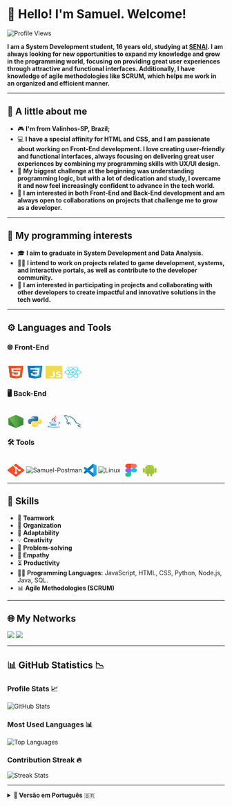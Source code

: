 # 👋 Hello! I'm Samuel. Welcome!

![Profile Views](https://komarev.com/ghpvc/?username=samuelbrag4&label=Profile%20views&color=green&style=flat-square)

**I am a System Development student, 16 years old, studying at [SENAI](https://www.portaldaindustria.com.br/senai/). I am always looking for new opportunities to expand my knowledge and grow in the programming world, focusing on providing great user experiences through attractive and functional interfaces. Additionally, I have knowledge of agile methodologies like SCRUM, which helps me work in an organized and efficient manner.**

---

## 📌 A little about me
* 🎮 **I'm from Valinhos-SP, Brazil;**
* 💻 **I have a special affinity for HTML and CSS, and I am passionate about working on Front-End development. I love creating user-friendly and functional interfaces, always focusing on delivering great user experiences by combining my programming skills with UX/UI design.**
* 🎯 **My biggest challenge at the beginning was understanding programming logic, but with a lot of dedication and study, I overcame it and now feel increasingly confident to advance in the tech world.**
* 🤝 **I am interested in both Front-End and Back-End development and am always open to collaborations on projects that challenge me to grow as a developer.**

---

## 🎯 My programming interests
* 🎓 **I aim to graduate in System Development and Data Analysis.**
* 🧑‍💻 **I intend to work on projects related to game development, systems, and interactive portals, as well as contribute to the developer community.**
* 🚀 **I am interested in participating in projects and collaborating with other developers to create impactful and innovative solutions in the tech world.**

---

## ⚙️ Languages and Tools

### 🌐 Front-End
<div style="display: inline_block"><br>
  <img align="center" alt="Samuel-HTML" height="30" width="40" src="https://raw.githubusercontent.com/devicons/devicon/master/icons/html5/html5-original.svg">
  <img align="center" alt="Samuel-CSS" height="30" width="40" src="https://raw.githubusercontent.com/devicons/devicon/master/icons/css3/css3-original.svg">
  <img align="center" alt="Samuel-Js" height="30" width="40" src="https://raw.githubusercontent.com/devicons/devicon/master/icons/javascript/javascript-plain.svg">
  <img align="center" alt="Samuel-ReactNative" height="30" width="40" src="https://raw.githubusercontent.com/devicons/devicon/master/icons/react/react-original.svg">
</div>

### 🖥️ Back-End
<div style="display: inline_block"><br>
  <img align="center" alt="Samuel-NodeJs" height="30" width="40" src="https://raw.githubusercontent.com/devicons/devicon/master/icons/nodejs/nodejs-original.svg">
  <img align="center" alt="Samuel-Python" height="30" width="40" src="https://raw.githubusercontent.com/devicons/devicon/master/icons/python/python-original.svg">
  <img align="center" alt="Samuel-Java" height="30" width="40" src="https://raw.githubusercontent.com/devicons/devicon/master/icons/java/java-original.svg">
  <img align="center" alt="Samuel-SQL" height="30" width="40" src="https://raw.githubusercontent.com/devicons/devicon/master/icons/mysql/mysql-original.svg">
</div>

### 🛠️ Tools
<div style="display: inline_block"><br>
  <img align="center" alt="Samuel-Git" height="30" width="40" src="https://raw.githubusercontent.com/devicons/devicon/master/icons/git/git-original.svg">
  <img align="center" alt="Samuel-Postman" height="30" width="40" src="https://www.vectorlogo.zone/logos/getpostman/getpostman-icon.svg">
  <img align="center" alt="Samuel-VSCode" height="30" width="30" src="https://raw.githubusercontent.com/devicons/devicon/master/icons/vscode/vscode-original.svg">
  <img align="center" alt="Linux" height="30" width="40" src="https://cdn.jsdelivr.net/gh/devicons/devicon@latest/icons/linux/linux-original.svg">
  <img align="center" alt="Samuel-Figma" height="30" width="40" src="https://raw.githubusercontent.com/devicons/devicon/master/icons/figma/figma-original.svg">
  <img align="center" alt="AndroidStudio" height="30" width="40" src="https://raw.githubusercontent.com/devicons/devicon/master/icons/android/android-original.svg">
</div>


---

## 💼 Skills
- 🤝 **Teamwork**
- 📅 **Organization**
- 🔄 **Adaptability**
- 💡 **Creativity**
- 🧐 **Problem-solving**
- 💬 **Empathy**
- ⏳ **Productivity**
- 👨‍💻 **Programming Languages:** JavaScript, HTML, CSS, Python, Node.js, Java, SQL.
- 📊 **Agile Methodologies (SCRUM)**

---

## 🌐 My Networks
<a href="mailto:samuelbraga.tds2.senai@gmail.com"><img src="https://img.shields.io/badge/-Gmail-%23333?style=for-the-badge&logo=gmail&logoColor=white" /></a>
<a href="https://www.linkedin.com/in/samuelbrag4"><img src="https://img.shields.io/badge/-LinkedIn-%230077B5?style=for-the-badge&logo=linkedin&logoColor=white" /></a>

---

## 📊 GitHub Statistics 📉
### Profile Stats 📈
![GitHub Stats](https://github-readme-stats.vercel.app/api?username=samuelbrag4&show_icons=true&theme=great-gatsby&include_all_commits=true&count_private=true)

### Most Used Languages 📊
![Top Languages](https://github-readme-stats.vercel.app/api/top-langs/?username=samuelbrag4&layout=compact&langs_count=8&theme=great-gatsby)

### Contribution Streak 🔥
![Streak Stats](https://github-readme-streak-stats.herokuapp.com/?user=samuelbrag4&theme=great-gatsby)

---

<details>
  <summary><b>🌟 Versão em Português</b> 🇧🇷</summary>

# 👋 Olá! Eu sou o Samuel. Sejam bem-vindos!

<img 
         src="https://komarev.com/ghpvc/?username=samuelbrag4&label=Profile%20views&color:#39ff14&style=flat-square&color=green" 
         title="Profile views" 
         alt="Profile views"
    >

**Sou um estudante de desenvolvimento de sistemas, com 16 anos, estudando no [SENAI](https://www.portaldaindustria.com.br/senai/). Estou sempre em busca de novas oportunidades para expandir meu conhecimento e me desenvolver no mundo da programação, com foco em proporcionar boas experiências de usuário por meio de interfaces atraentes e funcionais. Além disso, tenho conhecimento em metodologias ágeis, como SCRUM, o que me ajuda a trabalhar de maneira organizada e eficiente.**

---

## Um pouco sobre mim
* 🎮 **Sou de Valinhos-SP, Brasil;**
* 💻 **Tenho uma afinidade especial com HTML e CSS, e sou apaixonado por trabalhar no Front-End. Gosto de criar interfaces amigáveis e funcionais, sempre focando em proporcionar boas experiências para os usuários, unindo minhas habilidades em programação e no design de UX/UI.**
* 🎯 **Meu maior desafio no início foi entender a lógica de programação, mas com muita dedicação e estudo, consegui superar isso e me sinto cada vez mais confiante em avançar no mundo da tecnologia.**
* 🤝 **Tenho interesse tanto em Front-End quanto em Back-End e estou sempre aberto a colaborações em projetos que me desafiem a crescer como desenvolvedor.**

---

## 🎯 Meus interesses em programação
* 🎓 **Quero me formar em Desenvolvimento de Sistemas e Análise de Dados.**
* 🧑‍💻 **Pretendo trabalhar em projetos voltados para o desenvolvimento de jogos, sistemas e portais interativos, além de contribuir com a comunidade de desenvolvedores.**
* 🚀 **Tenho interesse em participar de projetos e colaborar com outros desenvolvedores para criar soluções impactantes e inovadoras no mundo da tecnologia.**

---

## ⚙️ Linguagens e ferramentas

### 🌐 Front-End
<div style="display: inline_block"><br>    
  <img align="center" alt="Samuel-HTML" height="30" width="40" src="https://raw.githubusercontent.com/devicons/devicon/master/icons/html5/html5-original.svg">
  <img align="center" alt="Samuel-CSS" height="30" width="40" src="https://raw.githubusercontent.com/devicons/devicon/master/icons/css3/css3-original.svg">
  <img align="center" alt="Samuel-Js" height="30" width="40" src="https://raw.githubusercontent.com/devicons/devicon/master/icons/javascript/javascript-plain.svg">
  <img align="center" alt="Samuel-ReactNative" height="30" width="40" src="https://raw.githubusercontent.com/devicons/devicon/master/icons/react/react-original.svg">
</div>

### 🖥️ Back-End
<div style="display: inline_block"><br>
  <img align="center" alt="Samuel-NodeJs" height="30" width="40" src="https://raw.githubusercontent.com/devicons/devicon/master/icons/nodejs/nodejs-original.svg">
  <img align="center" alt="Samuel-Python" height="30" width="40" src="https://raw.githubusercontent.com/devicons/devicon/master/icons/python/python-original.svg">
  <img align="center" alt="Samuel-Java" height="30" width="40" src="https://raw.githubusercontent.com/devicons/devicon/master/icons/java/java-original.svg">
  <img align="center" alt="Samuel-SQL" height="30" width="40" src="https://raw.githubusercontent.com/devicons/devicon/master/icons/mysql/mysql-original.svg">
</div>

### 🛠️ Ferramentas
<div style="display: inline_block"><br>
  <img align="center" alt="Samuel-Git" height="30" width="40" src="https://raw.githubusercontent.com/devicons/devicon/master/icons/git/git-original.svg">
  <img align="center" alt="Samuel-Postman" height="30" width="40" src="https://www.vectorlogo.zone/logos/getpostman/getpostman-icon.svg">
  <img align="center" alt="Samuel-VSCode" height="30" width="30" src="https://raw.githubusercontent.com/devicons/devicon/master/icons/vscode/vscode-original.svg">
  <img align="center" alt="Linux" height="30" width="40" src="https://cdn.jsdelivr.net/gh/devicons/devicon@latest/icons/linux/linux-original.svg">
  <img align="center" alt="Samuel-Figma" height="30" width="40" src="https://raw.githubusercontent.com/devicons/devicon/master/icons/figma/figma-original.svg">
</div>

---

## 💼 Habilidades
Aqui estão algumas das minhas principais habilidades:
- 🤝 **Trabalho em equipe**: Adoro colaborar com outras pessoas e acredito que juntos podemos criar projetos mais sólidos e criativos.
- 📅 **Organização**: Sei a importância de gerenciar bem o tempo e organizar as tarefas, especialmente em projetos grandes ou colaborativos.
- 🔄 **Adaptação**: Sou flexível e consigo me ajustar rapidamente a novos desafios e ambientes.
- 💡 **Criatividade**: Sempre penso fora da caixa para encontrar soluções inovadoras para os problemas.
- 🧠 **Resolução de problemas**: Sou focado em identificar e resolver desafios técnicos e funcionais.
- 💬 **Empatia**: Entendo as necessidades dos usuários e busco sempre criar soluções que sejam acessíveis e agradáveis para eles.
- ⏳ **Produtividade**: Trabalho de forma eficiente, entregando soluções de qualidade dentro dos prazos.
- 👨‍💻 **Linguagens de Programação**: JavaScript, HTML, CSS, Python, Node.js, Java, SQL.
- 📈 **Metodologias ágeis (SCRUM)**: Experiência em organizar e participar de sprints, mantendo um fluxo de trabalho produtivo e eficiente.

---

## 🌐 Minhas redes
<div> 
  <a href="mailto:samuelbraga.tds2.senai@gmail.com"><img src="https://img.shields.io/badge/-Gmail-%23333?style=for-the-badge&logo=gmail&logoColor=white" target="_blank"></a>
  <a href="https://www.linkedin.com/in/samuelbrag4" target="_blank"><img src="https://img.shields.io/badge/-LinkedIn-%230077B5?style=for-the-badge&logo=linkedin&logoColor=white" target="_blank"></a>  
</div>

---

<h2 align="center">📊 Estátisticas GitHub 📉</h2>
<h3 align="center">Estatísticas do perfil 📈</h3>
<p align="center">
  <img src="https://github-readme-stats.vercel.app/api?username=samuelbrag4&theme=dark&show_icons=true&hide_border=true&count_private=true" alt="Samuel's GitHub Stats">
</p>
<h3 align="center">Streak de Contribuições 🤝</h3>
<p align="center">
  <img src="https://github-readme-streak-stats.herokuapp.com/?user=samuelbrag4&theme=dark&hide_border=true" alt="Samuel's GitHub Streak">
</p>
<h3 align="center">Linguagens Mais Utilizadas 🗣</h3>
<p align="center">
  <img src="https://github-readme-stats.vercel.app/api/top-langs/?username=samuelbrag4&theme=dark&show_icons=true&hide_border=true&layout=compact" alt="Samuel's Most Used Languages">
</p>

---

## **💬 Vamos criar algo incrível juntos!** 🚀


</details>
